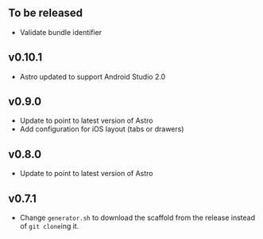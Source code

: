 ## To be released
- Validate bundle identifier

## v0.10.1
- Astro updated to support Android Studio 2.0

## v0.9.0
- Update to point to latest version of Astro
- Add configuration for iOS layout (tabs or drawers)

## v0.8.0
- Update to point to latest version of Astro

## v0.7.1
- Change `generator.sh` to download the scaffold from the release instead of `git clone`ing it.
